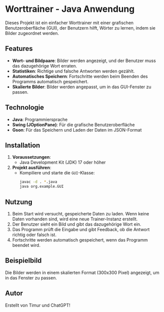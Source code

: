 # Worttrainer - Java Anwendung

Dieses Projekt ist ein einfacher Worttrainer mit einer grafischen Benutzeroberfläche (GUI), der Benutzern hilft, Wörter zu lernen, indem sie Bilder zugeordnet werden.

## Features
- **Wort- und Bildpaare**: Bilder werden angezeigt, und der Benutzer muss das dazugehörige Wort erraten.
- **Statistiken**: Richtige und falsche Antworten werden gezählt.
- **Automatisches Speichern**: Fortschritte werden beim Beenden des Programms automatisch gespeichert.
- **Skalierte Bilder**: Bilder werden angepasst, um in das GUI-Fenster zu passen.

## Technologie
- **Java**: Programmiersprache
- **Swing (JOptionPane)**: Für die grafische Benutzeroberfläche
- **Gson**: Für das Speichern und Laden der Daten im JSON-Format

## Installation
1. **Voraussetzungen**:
    - Java Development Kit (JDK) 17 oder höher
2. **Projekt ausführen**:
    - Kompiliere und starte die `GUI`-Klasse:
      ```bash
      javac -d . *.java
      java org.example.GUI
      ```

## Nutzung
1. Beim Start wird versucht, gespeicherte Daten zu laden. Wenn keine Daten vorhanden sind, wird eine neue Trainer-Instanz erstellt.
2. Der Benutzer sieht ein Bild und gibt das dazugehörige Wort ein.
3. Das Programm prüft die Eingabe und gibt Feedback, ob die Antwort richtig oder falsch ist.
4. Fortschritte werden automatisch gespeichert, wenn das Programm beendet wird.

## Beispielbild
Die Bilder werden in einem skalierten Format (300x300 Pixel) angezeigt, um in das Fenster zu passen.

## Autor
Erstellt von Timur und ChatGPT!
